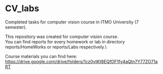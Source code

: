 # CV_labs
Completed tasks for computer vision course in ITMO University (7 semester).

This repository was created for computer vision course.\
You can find reports for every homework or lab in directory reports/HomeWorks or reports/Labs respectively.\

Course materials you can find here: https://drive.google.com/drive/folders/1cz0vtKt8EQfDF1fy4aQtn7Y77ZO71aRT
